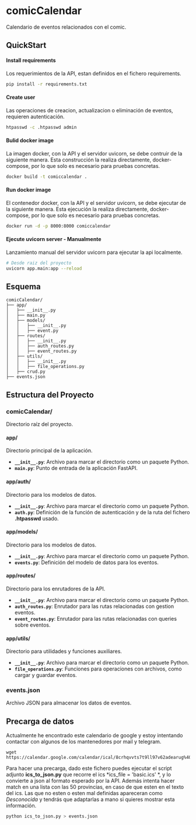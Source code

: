 # comicCalendar
Calendario de eventos relacionados con el comic.

## QuickStart

#### Install requirements

Los requerimientos de la API, estan definidos en el fichero requirements.

```bash
pip install -r requirements.txt
```
#### Create user

Las operaciones de creacion, actualizacion o eliminación de eventos, requieren autenticación.

```bash
htpasswd -c .htpasswd admin
```
#### Bulid docker image

La imagen docker, con la API y el servidor uvicorn, se debe contruir de la siguiente manera.
Esta construcción la realiza directamente, docker-compose, por lo que solo es necesario para pruebas concretas.

```bash
docker build -t comiccalendar .
```
#### Run docker image

El contenedor docker, con la API y el servidor uvicorn, se debe ejecutar de la siguiente manera.
Esta ejecución la realiza directamente, docker-compose, por lo que solo es necesario para pruebas concretas.

```bash
docker run -d -p 8000:8000 comiccalendar
```

#### Ejecute uvicorn server - Manualmente

Lanzamiento manual del servidor uvicorn para ejecutar la api localmente.

```bash
# Desde raiz del proyecto
uvicorn app.main:app --reload
```

## Esquema
```
comicCalendar/
├── app/
│   ├── __init__.py
│   ├── main.py
│   ├── models/
│   │   ├── __init__.py
│   │   ├── event.py
│   ├── routes/
│   │   ├── __init__.py
│   │   ├── auth_routes.py
│   │   ├── event_routes.py
│   ├── utils/
│   │   ├── __init__.py
│   │   ├── file_operations.py
│   ├── crud.py
├── events.json
```
 
## Estructura del Proyecto

### comicCalendar/
Directorio raíz del proyecto.

#### app/
Directorio principal de la aplicación.

- **`__init__.py`**: Archivo para marcar el directorio como un paquete Python.
- **`main.py`**: Punto de entrada de la aplicación FastAPI.

#### app/auth/
Directorio para los modelos de datos.

- **`__init__.py`**: Archivo para marcar el directorio como un paquete Python.
- **`auth.py`**: Definición de la función de autenticación y de la ruta del fichero **.htpasswd** usado.

#### app/models/
Directorio para los modelos de datos.

- **`__init__.py`**: Archivo para marcar el directorio como un paquete Python.
- **`events.py`**: Definición del modelo de datos para los eventos.

#### app/routes/
Directorio para los enrutadores de la API.

- **`__init__.py`**: Archivo para marcar el directorio como un paquete Python.
- **`auth_routes.py`**: Enrutador para las rutas relacionadas con gestion eventos.
- **`event_routes.py`**: Enrutador para las rutas relacionadas con queries sobre eventos.

#### app/utils/
Directorio para utilidades y funciones auxiliares.

- **`__init__.py`**: Archivo para marcar el directorio como un paquete Python.
- **`file_operations.py`**: Funciones para operaciones con archivos, como cargar y guardar eventos.

### events.json
Archivo JSON para almacenar los datos de eventos.

## Precarga de datos
Actualmente he encontrado este calendario de google y estoy intentando contactar con algunos de los mantenedores por mail y telegram.
```
wget https://calendar.google.com/calendar/ical/8crhqvvts7t9ll97v62adearug%40group.calendar.google.com/public/basic.ics
```

Para hacer una precarga, dado este fichero puedes ejecutar el script adjunto **ics_to_json.py** que recorre el ics *ics_file = 'basic.ics'
*, y lo convierte a json al formato esperado por la API.
Además intenta hacer match en una lista con las 50 provincias, en caso de que esten en el texto del ics. Las que no esten o esten
mal definidas apareceran como *Desconocida* y tendrás que adaptarlas a mano si quieres mostrar esta información.

```bash
python ics_to_json.py > events.json
```